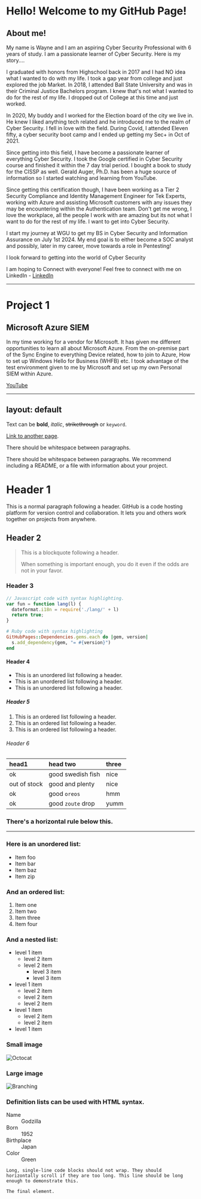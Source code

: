 # Hello! Welcome to my GitHub Page!

## About me!

My name is Wayne and I am an aspiring Cyber Security Professional with 6 years of study. I am a passionate learner of Cyber Security. Here is my story....

I graduated with honors from Highschool back in 2017 and I had NO idea what I wanted to do with my life. I took a gap year from college and just explored the job Market. In 2018, I attended Ball State University and was in their Criminal Justice Bachelors program. I knew that's not what I wanted to do for the rest of my life. I dropped out of College at this time and just worked. 

In 2020, My buddy and I worked for the Election board of the city we live in. He knew I liked anything tech related and he introduced me to the realm of Cyber Security. I fell in love with the field. During Covid, I attended Eleven fifty, a cyber security boot camp and I ended up getting my Sec+ in Oct of 2021. 

Since getting into this field, I have become a passionate learner of everything Cyber Security. I took the Google certified in Cyber Security course and finished it within the 7 day trial period. I bought a book to study for the CISSP as well. Gerald Auger, Ph.D. has been a huge source of information so I started watching and learning from YouTube. 

Since getting this certification though, I have been working as a Tier 2 Security Compliance and Identity Management Engineer for Tek Experts, working with Azure and assisting Microsoft customers with any issues they may be encountering within the Authentication team. Don't get me wrong, I love the workplace, all the people I work with are amazing but its not what I want to do for the rest of my life. I want to get into Cyber Security.

I start my journey at WGU to get my BS in Cyber Security and Information Assurance on July 1st 2024. My end goal is to either become a SOC analyst and possibly, later in my career, move towards a role in Pentesting! 

I look forward to getting into the world of Cyber Security 

I am hoping to Connect with everyone! Feel free to connect with me on LinkedIn - [LinkedIn](https://www.linkedin.com/in/richard-english-iii)
___________________________________________________________________________________________________________________________________________________________

# Project 1

## Microsoft Azure SIEM

In my time working for a vendor for Microsoft. It has given me different opportunities to learn all about Microsoft Azure. From the on-premise part of the Sync Engine to everything Device related, how to join to Azure, How to set up Windows Hello for Business (WHFB) etc. I took advantage of the test environment given to me by Microsoft and set up my own Personal SIEM within Azure.

[YouTube](https://www.youtube.com)























---
layout: default
---

Text can be **bold**, _italic_, ~~strikethrough~~ or `keyword`.

[Link to another page](./another-page.html).

There should be whitespace between paragraphs.

There should be whitespace between paragraphs. We recommend including a README, or a file with information about your project.

# Header 1

This is a normal paragraph following a header. GitHub is a code hosting platform for version control and collaboration. It lets you and others work together on projects from anywhere.

## Header 2

> This is a blockquote following a header.
>
> When something is important enough, you do it even if the odds are not in your favor.

### Header 3

```js
// Javascript code with syntax highlighting.
var fun = function lang(l) {
  dateformat.i18n = require('./lang/' + l)
  return true;
}
```

```ruby
# Ruby code with syntax highlighting
GitHubPages::Dependencies.gems.each do |gem, version|
  s.add_dependency(gem, "= #{version}")
end
```

#### Header 4

*   This is an unordered list following a header.
*   This is an unordered list following a header.
*   This is an unordered list following a header.

##### Header 5

1.  This is an ordered list following a header.
2.  This is an ordered list following a header.
3.  This is an ordered list following a header.

###### Header 6

| head1        | head two          | three |
|:-------------|:------------------|:------|
| ok           | good swedish fish | nice  |
| out of stock | good and plenty   | nice  |
| ok           | good `oreos`      | hmm   |
| ok           | good `zoute` drop | yumm  |

### There's a horizontal rule below this.

* * *

### Here is an unordered list:

*   Item foo
*   Item bar
*   Item baz
*   Item zip

### And an ordered list:

1.  Item one
1.  Item two
1.  Item three
1.  Item four

### And a nested list:

- level 1 item
  - level 2 item
  - level 2 item
    - level 3 item
    - level 3 item
- level 1 item
  - level 2 item
  - level 2 item
  - level 2 item
- level 1 item
  - level 2 item
  - level 2 item
- level 1 item

### Small image

![Octocat](https://github.githubassets.com/images/icons/emoji/octocat.png)

### Large image

![Branching](https://guides.github.com/activities/hello-world/branching.png)


### Definition lists can be used with HTML syntax.

<dl>
<dt>Name</dt>
<dd>Godzilla</dd>
<dt>Born</dt>
<dd>1952</dd>
<dt>Birthplace</dt>
<dd>Japan</dd>
<dt>Color</dt>
<dd>Green</dd>
</dl>

```
Long, single-line code blocks should not wrap. They should horizontally scroll if they are too long. This line should be long enough to demonstrate this.
```

```
The final element.
```
